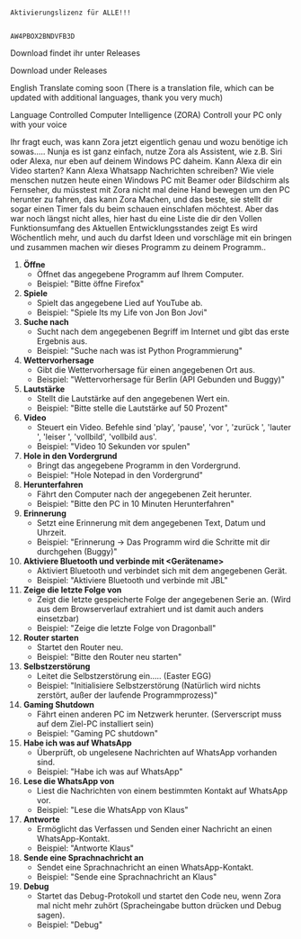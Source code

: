 
                                                          Aktivierungslizenz für ALLE!!!

                                                               AW4PBOX2BNDVFB3D

Download findet ihr unter Releases


Download under Releases



English Translate coming soon 
(There is a translation file, which can be updated with additional languages, thank you very much)

Language Controlled Computer Intelligence (ZORA)
Controll your PC only with your voice


Ihr fragt euch, was kann Zora jetzt eigentlich genau und wozu benötige ich sowas.....
Nunja es ist ganz einfach, nutze Zora als Assistent, wie z.B. Siri oder Alexa, nur eben auf deinem Windows PC daheim. Kann Alexa dir ein Video starten? 
Kann Alexa Whatsapp Nachrichten schreiben?
Wie viele menschen nutzen heute einen Windows PC mit Beamer oder Bildschirm als Fernseher, du müsstest mit Zora nicht mal deine Hand bewegen um den PC herunter zu fahren, das kann Zora Machen, und das beste, sie stellt dir sogar einen Timer fals du beim schauen einschlafen möchtest.
Aber das war noch längst nicht alles, hier hast du eine Liste die dir den Vollen Funktionsumfang des Aktuellen Entwicklungsstandes zeigt
Es wird Wöchentlich mehr, und auch du darfst Ideen und vorschläge mit ein bringen und zusammen machen wir dieses Programm zu deinem Programm..
1. **Öffne <Programm>**
   - Öffnet das angegebene Programm auf Ihrem Computer.
   - Beispiel: "Bitte öffne Firefox"
2. **Spiele <Lied>**
   - Spielt das angegebene Lied auf YouTube ab.
   - Beispiel: "Spiele Its my Life von Jon Bon Jovi"
3. **Suche nach <Begriff>**
   - Sucht nach dem angegebenen Begriff im Internet und gibt das erste Ergebnis aus.
   - Beispiel: "Suche nach was ist Python Programmierung"
4. **Wettervorhersage**
   - Gibt die Wettervorhersage für einen angegebenen Ort aus.
   - Beispiel: "Wettervorhersage für Berlin (API Gebunden und Buggy)"
5. **Lautstärke <Prozent>**
   - Stellt die Lautstärke auf den angegebenen Wert ein.
   - Beispiel: "Bitte stelle die Lautstärke auf 50 Prozent"
6. **Video <Befehl>**
   - Steuert ein Video. Befehle sind 'play', 'pause', 'vor <Sekunden>', 'zurück <Sekunden>', 'lauter <Einheiten>', 'leiser <Einheiten>', 'vollbild', 'vollbild aus'.
   - Beispiel: "Video 10 Sekunden vor spulen"
7. **Hole <Programm> in den Vordergrund**
   - Bringt das angegebene Programm in den Vordergrund.
   - Beispiel: "Hole Notepad in den Vordergrund"
8. **Herunterfahren <Zeit>**
   - Fährt den Computer nach der angegebenen Zeit herunter.
   - Beispiel: "Bitte den PC in 10 Minuten Herunterfahren"
9. **Erinnerung <Text>**
   - Setzt eine Erinnerung mit dem angegebenen Text, Datum und Uhrzeit.
   - Beispiel: "Erinnerung -> Das Programm wird die Schritte mit dir durchgehen (Buggy)"
10. **Aktiviere Bluetooth und verbinde mit <Gerätename>**
    - Aktiviert Bluetooth und verbindet sich mit dem angegebenen Gerät.
    - Beispiel: "Aktiviere Bluetooth und verbinde mit JBL"
11. **Zeige die letzte Folge von <Serie>**
    - Zeigt die letzte gespeicherte Folge der angegebenen Serie an. (Wird aus dem Browserverlauf extrahiert und ist damit auch anders einsetzbar)
    - Beispiel: "Zeige die letzte Folge von Dragonball"
12. **Router starten**
    - Startet den Router neu.
    - Beispiel: "Bitte den Router neu starten"
13. **Selbstzerstörung**
    - Leitet die Selbstzerstörung ein..... (Easter EGG)
    - Beispiel: "Initialisiere Selbstzerstörung (Natürlich wird nichts zerstört, außer der laufende Programmprozess)"
14. **Gaming Shutdown**
    - Fährt einen anderen PC im Netzwerk herunter. (Serverscript muss auf dem Ziel-PC installiert sein)
    - Beispiel: "Gaming PC shutdown"
15. **Habe ich was auf WhatsApp**
    - Überprüft, ob ungelesene Nachrichten auf WhatsApp vorhanden sind.
    - Beispiel: "Habe ich was auf WhatsApp"
16. **Lese die WhatsApp von <Kontakt>**
    - Liest die Nachrichten von einem bestimmten Kontakt auf WhatsApp vor.
    - Beispiel: "Lese die WhatsApp von Klaus"
17. **Antworte <Kontakt>**
    - Ermöglicht das Verfassen und Senden einer Nachricht an einen WhatsApp-Kontakt.
    - Beispiel: "Antworte Klaus"
18. **Sende eine Sprachnachricht an <Kontakt>**
    - Sendet eine Sprachnachricht an einen WhatsApp-Kontakt.
    - Beispiel: "Sende eine Sprachnachricht an Klaus"
19. **Debug**
    - Startet das Debug-Protokoll und startet den Code neu, wenn Zora mal nicht mehr zuhört (Spracheingabe button drücken und Debug sagen).
    - Beispiel: "Debug"
